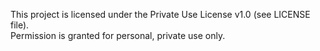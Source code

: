 This project is licensed under the Private Use License v1.0 (see LICENSE file).  
Permission is granted for personal, private use only.
